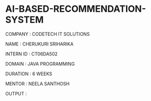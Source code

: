 # AI-BASED-RECOMMENDATION-SYSTEM

COMPANY : CODETECH IT SOLUTIONS

NAME : CHERUKURI SRIHARIKA

INTERN ID : CT06DA502

DOMAIN : JAVA PROGRAMMING

DURATION : 6 WEEKS

MENTOR : NEELA SANTHOSH

OUTPUT :

